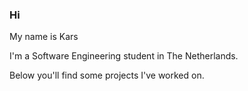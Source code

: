 ### Hi

My name is Kars

I'm a Software Engineering student in The Netherlands.

Below you'll find some projects I've worked on.
